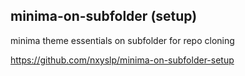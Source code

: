## minima-on-subfolder (setup)

minima theme essentials on subfolder for repo cloning

https://github.com/nxyslp/minima-on-subfolder-setup
